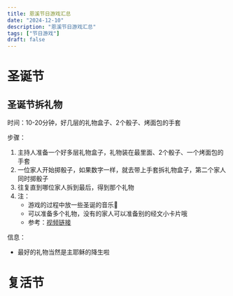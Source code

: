 ```yaml
---
title: 恩溪节日游戏汇总
date: "2024-12-10"
description: "恩溪节日游戏汇总"
tags: ["节日游戏"]
draft: false
---
```

# 圣诞节
##  圣诞节拆礼物
时间：10-20分钟，好几层的礼物盒子、2个骰子、烤面包的手套

步骤：
1. 主持人准备一个好多层礼物盒子，礼物装在最里面、2个骰子、一个烤面包的手套
2. 一位家人开始掷骰子，如果数字一样，就去带上手套拆礼物盒子，第二个家人同时掷骰子
3. 往复直到哪位家人拆到最后，得到那个礼物
4. 注： 
   - 游戏的过程中放一些圣诞的音乐🎵
   - 可以准备多个礼物，没有的家人可以准备别的经文小卡片哦
   - 参考：[视频链接](https://www.xiaohongshu.com/explore/6762373d000000000900d3cf?xsec_token=CBh84Lt7_M03qJZhcSXPGSu1R42iKQdw3g15kF3g-9TH0=)

信息：
- 最好的礼物当然是主耶稣的降生啦

# 复活节